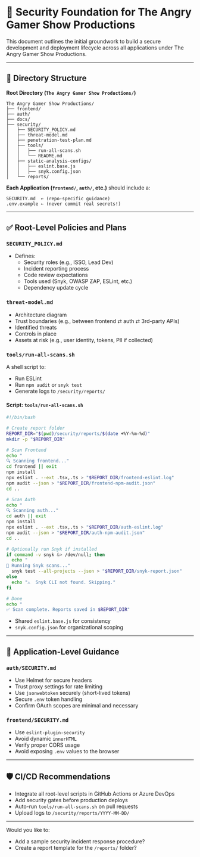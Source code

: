 # 🔐 Security Foundation for The Angry Gamer Show Productions

This document outlines the initial groundwork to build a secure development and deployment lifecycle across all applications under The Angry Gamer Show Productions.

---

## 📁 Directory Structure

**Root Directory (`The Angry Gamer Show Productions/`)**
```
The Angry Gamer Show Productions/
├── frontend/
├── auth/
├── docs/
├── security/
│   ├── SECURITY_POLICY.md
│   ├── threat-model.md
│   ├── penetration-test-plan.md
│   ├── tools/
│   │   ├── run-all-scans.sh
│   │   └── README.md
│   ├── static-analysis-configs/
│   │   ├── eslint.base.js
│   │   ├── snyk.config.json
│   └── reports/
```

**Each Application (`frontend/`, `auth/`, etc.)** should include a:
```
SECURITY.md  ← (repo-specific guidance)
.env.example ← (never commit real secrets!)
```

---

## ✅ Root-Level Policies and Plans

### `SECURITY_POLICY.md`
- Defines:
  - Security roles (e.g., ISSO, Lead Dev)
  - Incident reporting process
  - Code review expectations
  - Tools used (Snyk, OWASP ZAP, ESLint, etc.)
  - Dependency update cycle

### `threat-model.md`
- Architecture diagram
- Trust boundaries (e.g., between frontend ⇄ auth ⇄ 3rd-party APIs)
- Identified threats
- Controls in place
- Assets at risk (e.g., user identity, tokens, PII if collected)

### `tools/run-all-scans.sh`
A shell script to:
- Run ESLint
- Run `npm audit` or `snyk test`
- Generate logs to `/security/reports/`

#### Script: `tools/run-all-scans.sh`
```bash
#!/bin/bash

# Create report folder
REPORT_DIR="$(pwd)/security/reports/$(date +%Y-%m-%d)"
mkdir -p "$REPORT_DIR"

# Scan Frontend
echo "
🔍 Scanning frontend..."
cd frontend || exit
npm install
npx eslint . --ext .tsx,.ts > "$REPORT_DIR/frontend-eslint.log"
npm audit --json > "$REPORT_DIR/frontend-npm-audit.json"
cd ..

# Scan Auth
echo "
🔍 Scanning auth..."
cd auth || exit
npm install
npx eslint . --ext .tsx,.ts > "$REPORT_DIR/auth-eslint.log"
npm audit --json > "$REPORT_DIR/auth-npm-audit.json"
cd ..

# Optionally run Snyk if installed
if command -v snyk &> /dev/null; then
  echo "
🚨 Running Snyk scans..."
  snyk test --all-projects --json > "$REPORT_DIR/snyk-report.json"
else
  echo "⚠️  Snyk CLI not found. Skipping."
fi

# Done
echo "
✅ Scan complete. Reports saved in $REPORT_DIR"
```

- Shared `eslint.base.js` for consistency
- `snyk.config.json` for organizational scoping

---

## 🧾 Application-Level Guidance

### `auth/SECURITY.md`
- Use Helmet for secure headers
- Trust proxy settings for rate limiting
- Use `jsonwebtoken` securely (short-lived tokens)
- Secure `.env` token handling
- Confirm OAuth scopes are minimal and necessary

### `frontend/SECURITY.md`
- Use `eslint-plugin-security`
- Avoid dynamic `innerHTML`
- Verify proper CORS usage
- Avoid exposing `.env` values to the browser

---

## 🛡️ CI/CD Recommendations
- Integrate all root-level scripts in GitHub Actions or Azure DevOps
- Add security gates before production deploys
- Auto-run `tools/run-all-scans.sh` on pull requests
- Upload logs to `/security/reports/YYYY-MM-DD/`

---

Would you like to:
- Add a sample security incident response procedure?
- Create a report template for the `/reports/` folder?

